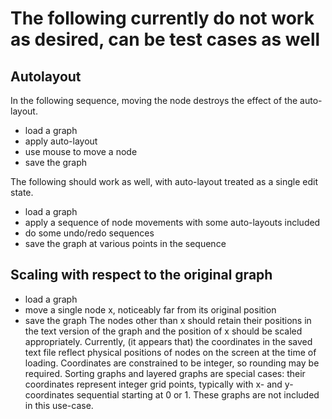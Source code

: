 # The following currently do not work as desired, can be test cases as well

## Autolayout

In the following sequence, moving the node destroys the effect of the auto-layout.
* load a graph
* apply auto-layout
* use mouse to move a node
* save the graph

The following should work as well, with auto-layout treated as a single edit state.
* load a graph
* apply a sequence of node movements with some auto-layouts included
* do some undo/redo sequences
* save the graph at various points in the sequence

## Scaling with respect to the original graph
* load a graph
* move a single node x, noticeably far from its original position
* save the graph
The nodes other than x should retain their positions in the text version of the graph and the position of x should be scaled appropriately.
Currently, (it appears that) the coordinates in the saved text file reflect physical positions of nodes on the screen at the time of loading.
Coordinates are constrained to be integer, so rounding may be required.
Sorting graphs and layered graphs are special cases: their coordinates represent integer grid points, typically with x- and y-coordinates sequential starting at 0 or 1. These graphs are not included in this use-case.
